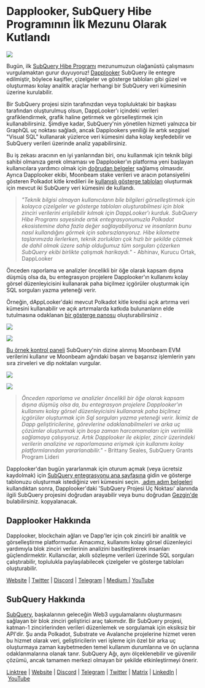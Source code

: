 # Dapplooker, SubQuery Hibe Programının İlk Mezunu Olarak Kutlandı

![](https://miro.medium.com/max/700/0*m7loo6ZhFd_UrPtG)

Bugün, ilk [SubQuery Hibe Programı](https://subquery.network/grants) mezunumuzun olağanüstü çalışmasını vurgulamaktan gurur duyuyoruz! [Dapplooker](https://dapplooker.com/) SubQuery ile entegre edilmiştir, böylece kaşifler, çizelgeler ve gösterge tabloları gibi güzel ve oluşturması kolay analitik araçlar herhangi bir SubQuery veri kümesinin üzerine kurulabilir.

Bir SubQuery projesi sizin tarafınızdan veya topluluktaki bir başkası tarafından oluşturulmuş olsun, DappLooker'ı içindeki verileri grafiklendirmek, grafik haline getirmek ve görselleştirmek için kullanabilirsiniz. Şimdiye kadar, SubQuery'nin yönetilen hizmeti yalnızca bir GraphQL uç noktası sağladı, ancak Dapplookers yeniliği ile artık sezgisel "Visual SQL" kullanarak yüzlerce veri kümesini daha kolay keşfedebilir ve SubQuery verileri üzerinde analiz yapabilirsiniz.

Bu iş zekası aracının en iyi yanlarından biri, onu kullanmak için teknik bilgi sahibi olmanıza gerek olmaması ve Dapplooker'ın platforma yeni başlayan kullanıcılara yardımcı olmak için [doğrudan belgeler](https://dapplooker.notion.site/SubQuery-55e159ee37ff453b9a278be0efbe319e) sağlamış olmasıdır. Ayrıca Dapplooker ekibi, Moonbeam stake verileri ve aracın potansiyelini gösteren Polkadot kitle kredileri ile [kullanışlı gösterge tabloları](https://dapplooker.com/category/subquery?type=dashboard) oluşturmak için mevcut iki SubQuery veri kümesini de kullandı.

> _"Teknik bilgisi olmayan kullanıcıların bile bilgileri görselleştirmek için kolayca çizelgeler ve gösterge tabloları oluşturabilmesi için blok zinciri verilerini erişilebilir kılmak için DappLooker'ı kurduk. SubQuery Hibe Programı sayesinde artık entegrasyonumuzla Polkadot ekosistemine daha fazla değer sağlayabiliyoruz ve insanların bunu nasıl kullandığını görmek için sabırsızlanıyoruz. Hibe kilometre taşlarımızda ilerlerken, teknik zorlukları çok hızlı bir şekilde çözmek de dahil olmak üzere sahip olduğumuz tüm sorguları çözerken SubQuery ekibi birlikte çalışmak harikaydı."_ - Abhinav, Kurucu Ortak, DappLooker

Önceden raporlama ve analizler öncelikli bir öğe olarak kapsam dışına düşmüş olsa da, bu entegrasyon projelere Dapplooker'ın kullanımı kolay görsel düzenleyicisini kullanarak paha biçilmez içgörüler oluşturmak için SQL sorguları yazma yeteneği verir.

Örneğin, dAppLooker'daki mevcut Polkadot kitle kredisi açık artırma veri kümesini kullanabilir ve açık artırmalarda katkıda bulunanların elde tutulmasına odaklanan [bir gösterge panosu](https://dapplooker.com/dapp/polkadot-auctions-and-crowdloans-120113?network=subquery&category=subquery&type=dashboard&udid=0) oluşturabilirsiniz .

![](https://miro.medium.com/max/700/0*IWuAPhPOqiGOFkc-)

![](https://miro.medium.com/max/700/0*Ajx_bTmMcRBuTB_z)

[Bu örnek kontrol paneli](https://dapplooker.com/dapp/subquery-moonbeam-120116?network=subquery&category=subquery&type=dashboard&udid=0) SubQuery'nin dizine alınmış Moonbeam EVM verilerini kullanır ve Moonbeam ağındaki başarı ve başarısız işlemlerin yanı sıra zirveleri ve dip noktaları vurgular.

![](https://miro.medium.com/max/700/0*CPmeF30Kwwj0DbC6)

![](https://miro.medium.com/max/700/0*ofrjdSerY8_8DV-Q)

> _Önceden raporlama ve analizler öncelikli bir öğe olarak kapsam dışına düşmüş olsa da, bu entegrasyon projelere Dapplooker'ın kullanımı kolay görsel düzenleyicisini kullanarak paha biçilmez içgörüler oluşturmak için Sql sorguları yazma yeteneği verir. İkimiz de Dapp geliştiricilerine, görevlerine odaklanabilmeleri ve arka uç çözümler oluşturmak için boşa zaman harcamamaları için verimlilik sağlamaya çalışıyoruz. Artık Dapplooker ile ekipler, zincir üzerindeki verilerin analizine ve raporlamasına erişmek için kullanımı kolay platformlarından yararlanabilir."_ - Brittany Seales, SubQuery Grants Program Lideri

Dapplooker'dan bugün yararlanmak için oturum açmak (veya ücretsiz kaydolmak) için [SubQuery entegrasyonu ana sayfasına](https://dapplooker.com/integration/subquery) gidin ve gösterge tablonuzu oluşturmak istediğiniz veri kümesini seçin. [ adım adım belgeleri](https://dapplooker.notion.site/SubQuery-55e159ee37ff453b9a278be0efbe319e) kullandıktan sonra, Dapplooker'daki 'SubQuery Projesi Uç Noktası' alanında ilgili SubQuery projesini doğrudan arayabilir veya bunu doğrudan [Gezgin'de](https://explorer.subquery.network/) bulabilirsiniz. kopyalanacak.

## Dapplooker Hakkında

Dapplooker, blockchain ağları ve Dapp'ler için çok zincirli bir analitik ve görselleştirme platformudur. Amacımız, kullanımı kolay görsel düzenleyici yardımıyla blok zinciri verilerinin analizini basitleştirerek insanları güçlendirmektir. Kullanıcılar, akıllı sözleşme verileri üzerinde SQL sorguları çalıştırabilir, toplulukla paylaşılabilecek çizelgeler ve gösterge tabloları oluşturabilir.

[Website](https://dapplooker.com/) | [Twitter](https://twitter.com/dapplooker) | [Discord](https://dapplooker.com/community) | [Telegram](https://t.me/dapplooker) | [Medium ](https://dapplooker.medium.com/)| [YouTube](https://www.youtube.com/channel/UC1KJmtb3UhnWSN_sDv71_fg)

## SubQuery Hakkında

[SubQuery](https://subquery.network/), başkalarının geleceğin Web3 uygulamalarını oluşturmasını sağlayan bir blok zinciri geliştirici araç takımıdır. Bir SubQuery projesi, katman-1 zincirlerinden verileri düzenlemek ve sorgulamak için eksiksiz bir API'dir. Şu anda Polkadot, Substrate ve Avalanche projelerine hizmet veren bu hizmet olarak veri, geliştiricilerin veri işleme için özel bir arka uç oluşturmaya zaman kaybetmeden temel kullanım durumlarına ve ön uçlarına odaklanmalarına olanak tanır. SubQuery Ağı, aynı ölçeklenebilir ve güvenilir çözümü, ancak tamamen merkezi olmayan bir şekilde etkinleştirmeyi önerir.

[Linktree](https://linktr.ee/subquerynetwork) | [Website](https://subquery.network/) | [Discord](https://discord.com/invite/78zg8aBSMG) | [Telegram](https://t.me/subquerynetwork) | [Twitter](https://twitter.com/subquerynetwork) | [Matrix](https://matrix.to/#/#subquery:matrix.org) | [LinkedIn](https://www.linkedin.com/company/subquery) | [YouTube](https://www.youtube.com/channel/UCi1a6NUUjegcLHDFLr7CqLw)

